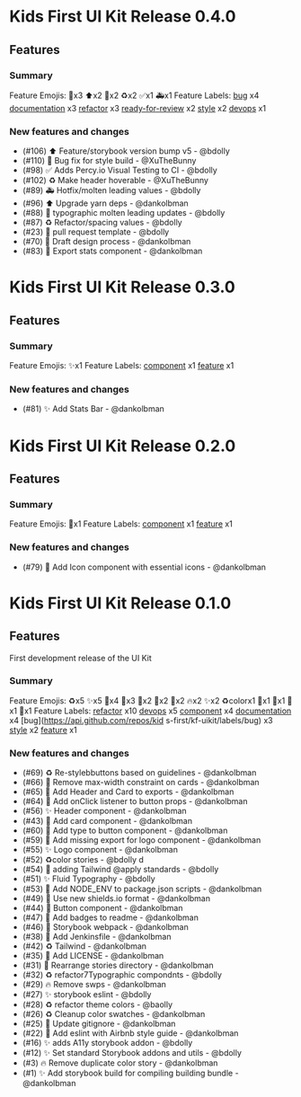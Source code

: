 # Kids First UI Kit Release 0.4.0

## Features

### Summary

Feature Emojis: 📝x3 ⬆️x2 🐛x2 ♻️x2 ✅x1 🚑x1
Feature Labels: [bug](https://api.github.com/repos/kids-first/kf-uikit/labels/bug) x4 [documentation](https://api.github.com/repos/kids-first/kf-uikit/labels/documentation) x3 [refactor](https://api.github.com/repos/kids-first/kf-uikit/labels/refactor) x3 [ready-for-review](https://api.github.com/repos/kids-first/kf-uikit/labels/ready-for-review) x2 [style](https://api.github.com/repos/kids-first/kf-uikit/labels/style) x2 [devops](https://api.github.com/repos/kids-first/kf-uikit/labels/devops) x1

### New features and changes

- (#106) ⬆️ Feature/storybook version bump v5 - @bdolly
- (#110) 🐛 Bug fix for style build - @XuTheBunny
- (#98) ✅ Adds Percy.io Visual Testing to CI - @bdolly
- (#102) ♻️ Make header hoverable - @XuTheBunny
- (#89) 🚑 Hotfix/molten leading values - @bdolly
- (#96) ⬆️ Upgrade yarn deps - @dankolbman
- (#88) 📝 typographic molten leading updates - @bdolly
- (#87) ♻️ Refactor/spacing values - @bdolly
- (#23) 📝 pull request template - @bdolly
- (#70) 📝 Draft design process - @dankolbman
- (#83) 🐛 Export stats component - @dankolbman

# Kids First UI Kit Release 0.3.0

## Features

### Summary

Feature Emojis: ✨x1
Feature Labels: [component](https://api.github.com/repos/kids-first/kf-uikit/labels/component) x1 [feature](https://api.github.com/repos/kids-first/kf-uikit/labels/feature) x1

### New features and changes

- (#81) ✨ Add Stats Bar - @dankolbman

# Kids First UI Kit Release 0.2.0

## Features

### Summary

Feature Emojis: 🎨x1
Feature Labels: [component](https://api.github.com/repos/kids-first/kf-uikit/labels/component) x1 [feature](https://api.github.com/repos/kids-first/kf-uikit/labels/feature) x1

### New features and changes

- (#79) 🎨 Add Icon component with essential icons - @dankolbman

# Kids First UI Kit Release 0.1.0

## Features

First development release of the UI Kit

### Summary

Feature Emojis: ♻️x5 ✨x5 🔧x4 🐛x3 🎨x2 📝x2 👷x2 🔥x2 :sparkles:x2 ♻️colorx1 📄x1 🚚x1 🙈x1 🚨x1
Feature Labels: [refactor](https://api.github.com/repos/kids-first/kf-uikit/labels/refactor) x10 [devops](https://api.github.com/repos/kids-first/kf-uikit/labels/devops) x5 [component](https://api.github.com/repos/kids-first/kf-uikit/labels/component) x4 [documentation](https://api.github.com/repos/kids-first/kf-uikit/labels/documentation) x4 [bug](https://api.github.com/repos/kid
s-first/kf-uikit/labels/bug) x3 [style](https://api.github.com/repos/kids-first/kf-uikit/labels/style) x2 [feature](https://api.github.com/repos/kids-first/kf-uikit/labels/feature) x1

### New features and changes

- (#69) ♻️ Re-stylebbuttons based on guidelines - @dankolbman
- (#66) 🔧 Remove max-width constraint on cards - @dankolbman
- (#65) 🐛 Add Header and Card to exports - @dankolbman
- (#64) 🔧 Add onClick listener to button props - @dankolbman
- (#56) ✨ Header component - @dankolbman
- (#43) 🎨 Add card component - @dankolbman
- (#60) 🔧 Add type to button component - @dankolbman
- (#59) 🐛 Add missing export for logo component - @dankolbman
- (#55) ✨ Logo component - @dankolbman
- (#52) ♻️color stories - @bdolly         d
- (#54) 📝 adding Tailwind @apply standards - @bdolly
- (#51) ✨ Fluid Typography - @bdolly
- (#53) 🔧 Add NODE_ENV to package.json scripts - @dankolbman
- (#49) 🐛 Use new shields.io format - @dankolbman
- (#44) 🎨 Button component - @dankolbman
- (#47) 📝 Add badges to readme - @dankolbman
- (#46) 👷 Storybook webpack - @dankolbman
- (#38) 👷 Add Jenkinsfile - @dankolbman
- (#42) ♻️ Tailwind - @dankolbman
- (#35) 📄 Add LICENSE - @dankolbman
- (#31) 🚚 Rearrange stories directory - @dankolbman
- (#32) ♻️ refactor7Typographic compondnts - @bdolly
- (#29) 🔥 Remove swps - @dankolbman
- (#27) ✨ storybook eslint - @bdolly
- (#28) ♻️ refactor theme colors - @baolly
- (#26) ♻️ Cleanup color swatches - @dankolbman
- (#25) 🙈 Update gitignore - @dankolbman
- (#22) 🚨 Add eslint with Airbnb style guide - @dankolbman
- (#16) :sparkles: adds A11y storybook addon - @bdolly
- (#12) :sparkles: Set standard Storybook addons and utils - @bdolly
- (#3) 🔥 Remove duplicate color story - @dankolbman
- (#1) ✨ Add storybook build for compiling building bundle - @dankolbman
